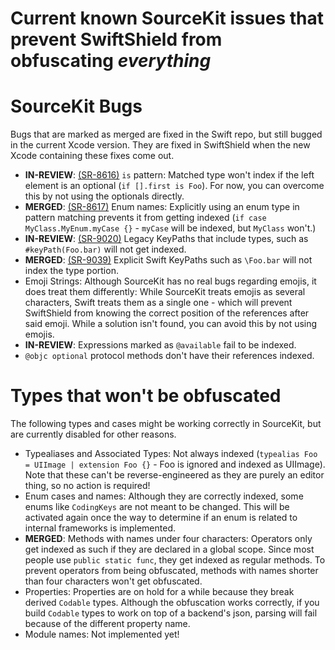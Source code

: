 # Current known SourceKit issues that prevent SwiftShield from obfuscating *everything*

# SourceKit Bugs

Bugs that are marked as merged are fixed in the Swift repo, but still bugged in the current Xcode version. They are fixed in SwiftShield when the new Xcode containing these fixes come out.

- **IN-REVIEW**: [(SR-8616)](https://bugs.swift.org/browse/SR-8616) `is` pattern: Matched type won't index if the left element is an optional (`if [].first is Foo`). For now, you can overcome this by not using the optionals directly.
- **MERGED**: [(SR-8617)](https://bugs.swift.org/browse/SR-8617) Enum names: Explicitly using an enum type in pattern matching prevents it from getting indexed (`if case MyClass.MyEnum.myCase {}` - `myCase` will be indexed, but `MyClass` won't.)
- **IN-REVIEW**: [(SR-9020)](https://bugs.swift.org/browse/SR-9020) Legacy KeyPaths that include types, such as `#keyPath(Foo.bar)` will not get indexed.
- **MERGED**: [(SR-9039)](https://bugs.swift.org/browse/SR-9039) Explicit Swift KeyPaths such as `\Foo.bar` will not index the type portion.
- Emoji Strings: Although SourceKit has no real bugs regarding emojis, it does treat them differently: While SourceKit treats emojis as several characters, Swift treats them as a single one - which will prevent SwiftShield from knowing the correct position of the references after said emoji. While a solution isn't found, you can avoid this by not using emojis.
- **IN-REVIEW**: Expressions marked as `@available` fail to be indexed.
- `@objc optional` protocol methods don't have their references indexed.

# Types that won't be obfuscated

The following types and cases might be working correctly in SourceKit, but are currently disabled for other reasons.

- Typealiases and Associated Types: Not always indexed (`typealias Foo = UIImage | extension Foo {}` - Foo is ignored and indexed as UIImage). Note that these can't be reverse-engineered as they are purely an editor thing, so no action is required!
- Enum cases and names: Although they are correctly indexed, some enums like `CodingKeys` are not meant to be changed. This will be activated again once the way to determine if an enum is related to internal frameworks is implemented.
- **MERGED**: Methods with names under four characters: Operators only get indexed as such if they are declared in a global scope. Since most people use `public static func`, they get indexed as regular methods. To prevent operators from being obfuscated, methods with names shorter than four characters won't get obfuscated.
- Properties: Properties are on hold for a while because they break derived `Codable` types. Although the obfuscation works correctly, if you build `Codable` types to work on top of a backend's json, parsing will fail because of the different property name.
- Module names: Not implemented yet!
